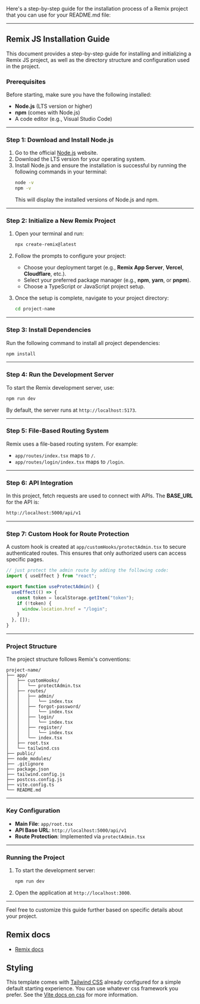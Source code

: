 Here's a step-by-step guide for the installation process of a Remix project that you can use for your README.md file:

---

## Remix JS Installation Guide

This document provides a step-by-step guide for installing and initializing a Remix JS project, as well as the directory structure and configuration used in the project.

### **Prerequisites**

Before starting, make sure you have the following installed:

- **Node.js** (LTS version or higher)
- **npm** (comes with Node.js)
- A code editor (e.g., Visual Studio Code)

---

### **Step 1: Download and Install Node.js**

1. Go to the official [Node.js](https://nodejs.org/) website.
2. Download the LTS version for your operating system.
3. Install Node.js and ensure the installation is successful by running the following commands in your terminal:
   ```bash
   node -v
   npm -v
   ```
   This will display the installed versions of Node.js and npm.

---

### **Step 2: Initialize a New Remix Project**

1. Open your terminal and run:
   ```bash
   npx create-remix@latest
   ```
2. Follow the prompts to configure your project:

   - Choose your deployment target (e.g., **Remix App Server**, **Vercel**, **Cloudflare**, etc.).
   - Select your preferred package manager (e.g., **npm**, **yarn**, or **pnpm**).
   - Choose a TypeScript or JavaScript project setup.

3. Once the setup is complete, navigate to your project directory:
   ```bash
   cd project-name
   ```

---

### **Step 3: Install Dependencies**

Run the following command to install all project dependencies:

```bash
npm install
```

---

### **Step 4: Run the Development Server**

To start the Remix development server, use:

```bash
npm run dev
```

By default, the server runs at `http://localhost:5173`.

---

### **Step 5: File-Based Routing System**

Remix uses a file-based routing system. For example:

- `app/routes/index.tsx` maps to `/`.
- `app/routes/login/index.tsx` maps to `/login`.

---

### **Step 6: API Integration**

In this project, fetch requests are used to connect with APIs. The **BASE_URL** for the API is:

```bash
http://localhost:5000/api/v1
```

---

### **Step 7: Custom Hook for Route Protection**

A custom hook is created at `app/customHooks/protectAdmin.tsx` to secure authenticated routes. This ensures that only authorized users can access specific pages.

```js
// just protect the admin route by adding the following code:
import { useEffect } from "react";

export function useProtectAdmin() {
  useEffect(() => {
    const token = localStorage.getItem("token");
    if (!token) {
      window.location.href = "/login";
    }
  }, []);
}
```

---

### **Project Structure**

The project structure follows Remix's conventions:

```
project-name/
├── app/
│   ├── customHooks/
│   │   └── protectAdmin.tsx
│   ├── routes/
│   │   ├── admin/
│   │   │   └── index.tsx
│   │   ├── forgot-password/
│   │   │   └── index.tsx
│   │   ├── login/
│   │   │   └── index.tsx
│   │   ├── register/
│   │   │   └── index.tsx
│   │   └── index.tsx
│   ├── root.tsx
│   └── tailwind.css
├── public/
├── node_modules/
├── .gitignore
├── package.json
├── tailwind.config.js
├── postcss.config.js
├── vite.config.ts
└── README.md
```

---

### **Key Configuration**

- **Main File**: `app/root.tsx`
- **API Base URL**: `http://localhost:5000/api/v1`
- **Route Protection**: Implemented via `protectAdmin.tsx`

---

### **Running the Project**

1. To start the development server:
   ```bash
   npm run dev
   ```
2. Open the application at `http://localhost:3000`.

---

Feel free to customize this guide further based on specific details about your project.

## Remix docs

- [Remix docs](https://remix.run/docs)

## Styling

This template comes with [Tailwind CSS](https://tailwindcss.com/) already configured for a simple default starting experience. You can use whatever css framework you prefer. See the [Vite docs on css](https://vitejs.dev/guide/features.html#css) for more information.
